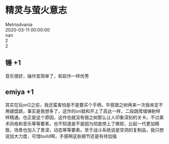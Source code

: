 



# 精灵与萤火意志
  
Metriodvania  
2020-03-11 00:00:00  
nan  
2  
2
## 锤 +1


音乐很好，操作变简单了，和前作一样优秀
## emiya +1


其实在玩ori2之前，我还蛮害怕是不是要买个手柄，毕竟银之树再来一次我肯定不用键盘跳，事实是我想多了，这作的ori就和开上了高达一样，二段跳爬墙弹射样样精通。也正是这个原因，这作也就没有银之树那么让人印象深刻的关卡。不过美术风格和音乐等等要素，也不知道是不是因为彻底傍上了微软，比起一代更加精致，场景也加入了景深，动态等等要素。至于战斗系统说是空洞的复制品，我只想说加大力度，可惜build啊，手感啊这些细节还是有待加强
